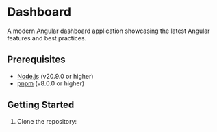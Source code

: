 # Dashboard

A modern Angular dashboard application showcasing the latest Angular features and best practices.

## Prerequisites

- [Node.js](https://nodejs.org/) (v20.9.0 or higher)
- [pnpm](https://pnpm.io/) (v8.0.0 or higher)

## Getting Started

1. Clone the repository:
